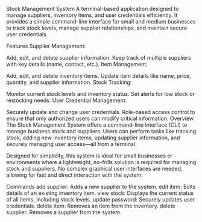 Stock Management System
A terminal-based application designed to manage suppliers, inventory items, and user credentials efficiently. It provides a simple command-line interface for small and medium businesses to track stock levels, manage supplier relationships, and maintain secure user credentials.

Features
Supplier Management:

Add, edit, and delete supplier information.
Keep track of multiple suppliers with key details (name, contact, etc.).
Item Management:

Add, edit, and delete inventory items.
Update item details like name, price, quantity, and supplier information.
Stock Tracking:

Monitor current stock levels and inventory status.
Set alerts for low stock or restocking needs.
User Credential Management:

Securely update and change user credentials.
Role-based access control to ensure that only authorized users can modify critical information.
Overview
The Stock Management System offers a command-line interface (CLI) to manage business stock and suppliers. Users can perform tasks like tracking stock, adding new inventory items, updating supplier information, and securely managing user access—all from a terminal.

Designed for simplicity, this system is ideal for small businesses or environments where a lightweight, no-frills solution is required for managing stock and suppliers. No complex graphical user interfaces are needed, allowing for fast and direct interaction with the system.

Commands
add supplier: Adds a new supplier to the system.
edit item: Edits details of an existing inventory item.
view stock: Displays the current status of all items, including stock levels.
update password: Securely updates user credentials.
delete item: Removes an item from the inventory.
delete supplier: Removes a supplier from the system.
